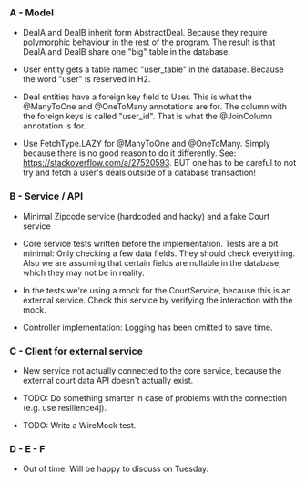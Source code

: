 ### A - Model

- DealA and DealB inherit form AbstractDeal. Because they require polymorphic behaviour in the rest of the program.
  The result is that DealA and DealB share one "big" table in the database.

- User entity gets a table named "user_table" in the database. Because the word "user" is reserved in H2.

- Deal entities have a foreign key field to User. This is what the @ManyToOne and @OneToMany annotations are for.
  The column with the foreign keys is called "user_id". That is what the @JoinColumn annotation is for.

- Use FetchType.LAZY for @ManyToOne and @OneToMany. Simply because there is no good reason to do it differently.
  See: https://stackoverflow.com/a/27520593.
  BUT one has to be careful to not try and fetch a user's deals outside of a database transaction!

### B - Service / API

- Minimal Zipcode service (hardcoded and hacky) and a fake Court service

- Core service tests written before the implementation. 
  Tests are a bit minimal: Only checking a few data fields. They should check everything.
  Also we are assuming that certain fields are nullable in the database, which they may not be in reality.

- In the tests we're using a mock for the CourtService, because this is an external service. 
  Check this service by verifying the interaction with the mock.

- Controller implementation: Logging has been omitted to save time.

### C - Client for external service

- New service not actually connected to the core service, because the external court data API doesn't actually exist.

- TODO: Do something smarter in case of problems with the connection (e.g. use resilience4j).

- TODO: Write a WireMock test. 

### D - E - F

- Out of time. Will be happy to discuss on Tuesday.
